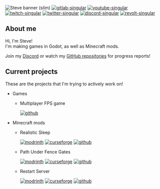 ![Steve banner (slim)](https://user-images.githubusercontent.com/62797992/197303154-a72e7e1b-ca6b-4865-aed6-b90a679fd675.png)
[![gitlab-singular](https://cdn.jsdelivr.net/npm/@intergrav/devins-badges@2/assets/cozy/social/gitlab-singular_vector.svg)](https://gitlab.com/Steveplays)
[![youtube-singular](https://cdn.jsdelivr.net/npm/@intergrav/devins-badges@2/assets/cozy/social/youtube-singular_vector.svg)](https://youtube.com/Steveplays28)
[![twitch-singular](https://cdn.jsdelivr.net/npm/@intergrav/devins-badges@2/assets/cozy/social/twitch-singular_vector.svg)](https://twitch.tv/Steveplays28)
[![twitter-singular](https://cdn.jsdelivr.net/npm/@intergrav/devins-badges@2/assets/cozy/social/twitter-singular_vector.svg)](https://twitter.com/Steveplays28)
[![discord-singular](https://cdn.jsdelivr.net/npm/@intergrav/devins-badges@2/assets/cozy/social/discord-singular_vector.svg)](https://discord.gg/KbWxgGg)
[![revolt-singular](https://cdn.jsdelivr.net/npm/@intergrav/devins-badges@2/assets/cozy/social/revolt-singular_vector.svg)](https://rvlt.gg/gYXfebk5)

## About me

Hi, I'm Steve!  
I'm making games in Godot, as well as Minecraft mods.

Join my [Discord](https://discord.gg/KbWxgGg) or watch my [GitHub repositories](https://github.com/Steveplays28?tab=repositories) for progress reports!

## Current projects

These are the projects that I'm trying to actively work on!

- Games
  - Multiplayer FPS game

    [![github](https://cdn.jsdelivr.net/npm/@intergrav/devins-badges@2/assets/minimal/available/github_vector.svg)](https://github.com/Steveplays28/first-person-shooter)

- Minecraft mods
  - Realistic Sleep

    [![modrinth](https://cdn.jsdelivr.net/npm/@intergrav/devins-badges@2/assets/minimal/available/modrinth_vector.svg)](https://modrinth.com/mod/realisticsleep)
    [![curseforge](https://cdn.jsdelivr.net/npm/@intergrav/devins-badges@2/assets/minimal/available/curseforge_vector.svg)](https://www.curseforge.com/minecraft/mc-mods/realisticsleepfabric)
    [![github](https://cdn.jsdelivr.net/npm/@intergrav/devins-badges@2/assets/minimal/available/github_vector.svg)](https://github.com/Steveplays28/realisticsleep)

  - Path Under Fence Gates

    [![modrinth](https://cdn.jsdelivr.net/npm/@intergrav/devins-badges@2/assets/minimal/available/modrinth_vector.svg)](https://modrinth.com/mod/pathunderfencegates)
    [![curseforge](https://cdn.jsdelivr.net/npm/@intergrav/devins-badges@2/assets/minimal/available/curseforge_vector.svg)](https://www.curseforge.com/minecraft/mc-mods/pathunderfencegates)
    [![github](https://cdn.jsdelivr.net/npm/@intergrav/devins-badges@2/assets/minimal/available/github_vector.svg)](https://github.com/Steveplays28/pathunderfencegates)

  - Restart Server

    [![modrinth](https://cdn.jsdelivr.net/npm/@intergrav/devins-badges@2/assets/minimal/available/modrinth_vector.svg)](https://modrinth.com/mod/restart-server)
    [![curseforge](https://cdn.jsdelivr.net/npm/@intergrav/devins-badges@2/assets/minimal/available/curseforge_vector.svg)](https://www.curseforge.com/minecraft/mc-mods/restart-server)
    [![github](https://cdn.jsdelivr.net/npm/@intergrav/devins-badges@2/assets/minimal/available/github_vector.svg)](https://github.com/steveplays28/restart-server)
